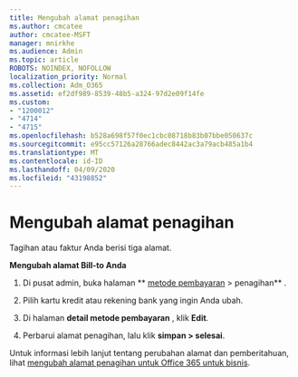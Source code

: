 ```yaml
---
title: Mengubah alamat penagihan
ms.author: cmcatee
author: cmcatee-MSFT
manager: mnirkhe
ms.audience: Admin
ms.topic: article
ROBOTS: NOINDEX, NOFOLLOW
localization_priority: Normal
ms.collection: Adm_O365
ms.assetid: ef2df989-8539-48b5-a324-97d2e09f14fe
ms.custom:
- "1200012"
- "4714"
- "4715"
ms.openlocfilehash: b528a698f57f0ec1cbc08718b83b07bbe050637c
ms.sourcegitcommit: e95cc57126a28766adec8442ac3a79acb485a1b4
ms.translationtype: MT
ms.contentlocale: id-ID
ms.lasthandoff: 04/09/2020
ms.locfileid: "43198852"
---
```

# <a name="change-your-billing-address"></a>Mengubah alamat penagihan

Tagihan atau faktur Anda berisi tiga alamat. 

**Mengubah alamat Bill-to Anda**

1. Di pusat admin, buka halaman ** [metode pembayaran](https://go.microsoft.com/fwlink/p/?linkid=2018806) > penagihan** . 

2. Pilih kartu kredit atau rekening bank yang ingin Anda ubah. 

3. Di halaman **detail metode pembayaran** , klik **Edit**. 

4. Perbarui alamat penagihan, lalu klik **simpan > selesai**. 

Untuk informasi lebih lanjut tentang perubahan alamat dan pemberitahuan, lihat [mengubah alamat penagihan untuk Office 365 untuk bisnis](https://docs.microsoft.com/microsoft-365/commerce/billing-and-payments/change-your-billing-addresses?view=o365-worldwide). 

